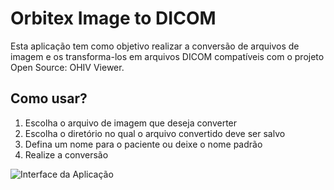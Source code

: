 # Orbitex Image to DICOM

Esta aplicação tem como objetivo realizar a conversão de arquivos de imagem e os transforma-los em arquivos DICOM compatíveis
com o projeto Open Source: OHIV Viewer.

## Como usar?

1. Escolha o arquivo de imagem que deseja converter
2. Escolha o diretório no qual o arquivo convertido deve ser salvo
3. Defina um nome para o paciente ou deixe o nome padrão
4. Realize a conversão

![Interface da Aplicação](image.png)